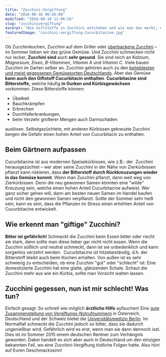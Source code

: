 ```yaml
---
title: "Zucchini-Vergiftung"
date: "2016-08-16 08:26:08"
modified: "2016-08-16 11:06:56"
slug: "zucchinivergiftung"
excerpt: "Wie Giftstoffe in Zucchini entstehen und wie man das merkt, erfährst Du hier!"
featuredImage: "zucchini-vergiftung-Cucurbitacine.jpg"
---
```


Ob Zucchinikuchen, Zucchini auf dem Griller oder [überbackene Zucchini](https://www.veganblatt.com/gefuellte-zucchini) – im Sommer lieben wir das grüne Gemüse. Und Zucchini schmecken nicht nur lecker, **Zucchini sind** auch **sehr gesund**. Sie sind reich an _Kalzium_, _Magnesium_, _Eisen_, _B-Vitaminen_, _Vitamin A_ und _Vitamin C_. Viele bauen Zucchini im Garten selber an. Zucchini gehören auch zu den [beliebtesten und meist gegessenen Gemüsesorten Deutschlands](http://www.fruchtportal.de/news/artikel/012673/top-ten-der-beliebtesten-obst-und-gemusesorten-der-deutschen). Aber das Gemüse **kann auch den Giftstoff Cucurbitacin enthalten**. **Cucurbitacine sind Bitterstoffe,** welche häufig **in Gurken und Kürbisgewächsen** vorkommen. Diese Bitterstoffe können:

*   Übelkeit
*   Bauchkrämpfen
*   Erbrechen
*   Durchfallerkrankungen,
*   beim Verzehr größerer Mengen auch Darmschäden

auslösen. Selbstgezüchtete, mit anderen Kürbissen gekreuzte Zucchini bergen die Gefahr einen hohen Anteil von Cucurbitacin zu enthalten.

## Beim Gärtnern aufpassen

Cucurbitacine ist aus modernen Speisekürbissen, wie z.B.: der  Zucchini herausgezüchtet – wer aber seine Zucchini in der Nähe von Zierkürbissen pflanzt kann riskieren, dass **der Bitterstoff durch Rückkreuzungen wieder in das Gemüse kommt**. Wenn man Zucchini pflanzt, dann weit weg von Zierkürbissen. Denn die neu gewonnen Samen könnten eine "wilde" Kreuzung sein, welche einen hohen Anteil Cucurbitacine aufweist. Wer ganz sicher gehen will, dann am besten neuen Samen im Handel kaufen und nicht den gewonnen Samen verpflanzt. Sollte der Sommer sehr heiß sein, kann es sein, dass die Pflanzen im Stress einen erhöhten Anteil von Cucurbitacine entwickelt.

## Wie erkennt man "giftige" Zucchini?

**Bitter ist gefährlich!** Schmeckt die Zucchini beim Essen bitter oder riecht sie stark, dann sollte man diese lieber gar nicht nicht essen. Wenn die Zucchini süßlich und neutral schmeckt, dann ist sie unbedenklich und kann sorgenlos verzehrt werden.  Cucurbitacine ist hitzebeständig, d.h. der Bitterstoff bleibt auch beim Kochen erhalten. Von außen ist es sehr schwierig zu entscheiden, ob eine Zucchini "gut" oder "schlecht" ist: Eine domestizierte Zucchini hat eine glatte, glänzenden Schale. Schaut die Zucchini mehr aus wie ein Kürbis, sollte man Vorsicht walten lassen.

## Zucchini gegessen, nun ist mir schlecht! Was tun?

Einfach gesagt: So schnell wie möglich **ärztliche Hilfe** aufsuchen! Eine [gute Zusammenstellung von Vergiftungs-Notrufnummern](https://giftnotruf.charite.de/patienteninfo/uebersicht_giftnotrufe/) in Österreich, Deutschland und der Schweiz bietet die [Universitätsmedizin Berlin](https://giftnotruf.charite.de/patienteninfo/uebersicht_giftnotrufe/). Im Normalfall schmeckt die Zucchini jedoch so bitter, dass sie dadurch ungenießbar wird. Gefährlich wird es erst, wenn man sie dann dennoch isst. Dies ist im Sommer 2015 einem deutschen Rentner zum Verhängnis geworden. Dabei handelt es sich aber auch in Deutschland um den einzigen bekannten Fall, wo eine Zucchini-Vergiftung tödliche Folgen hatte. Also hört auf Euren Geschmackssinn!
